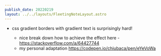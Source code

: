 ```yaml
---
publish_date: 20220219    
layout: ../../layouts/FleetingNoteLayout.astro
---
```


- css gradient borders with gradient text is surprisingly hard!

	 - nice break down how to achieve the effect here - https://stackoverflow.com/a/64427744
	-  my personal adaptation https://codepen.io/chiubaca/pen/eYeVoWa
